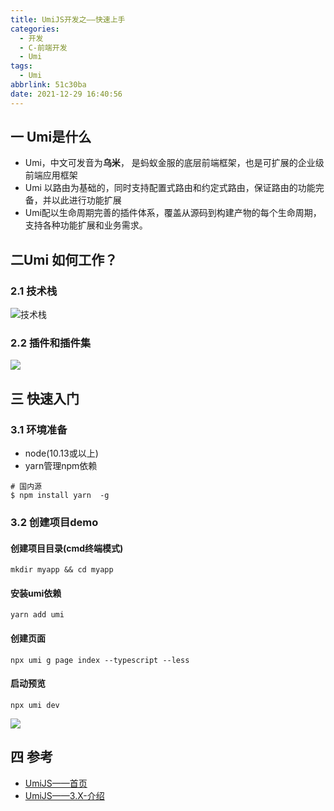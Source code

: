 ```yaml
---
title: UmiJS开发之——快速上手
categories:
  - 开发
  - C-前端开发
  - Umi
tags:
  - Umi
abbrlink: 51c30ba
date: 2021-12-29 16:40:56
---
```

## 一 Umi是什么

* Umi，中文可发音为**乌米**， 是蚂蚁金服的底层前端框架，也是可扩展的企业级前端应用框架
* Umi 以路由为基础的，同时支持配置式路由和约定式路由，保证路由的功能完备，并以此进行功能扩展
* Umi配以生命周期完善的插件体系，覆盖从源码到构建产物的每个生命周期，支持各种功能扩展和业务需求。

<!--more-->

## 二Umi 如何工作？

### 2.1 技术栈

![技术栈][1]

### 2.2 插件和插件集
![][2]

## 三 快速入门

### 3.1 环境准备

* node(10.13或以上)
* yarn管理npm依赖

```
# 国内源
$ npm install yarn  -g
```

### 3.2 创建项目demo

####  创建项目目录(cmd终端模式)

```
mkdir myapp && cd myapp
```

#### 安装umi依赖

```
yarn add umi
```

#### 创建页面

```
npx umi g page index --typescript --less
```

#### 启动预览

```
npx umi dev
```

![][3]

## 四 参考
* [UmiJS——首页](https://umijs.org/zh-CN)
* [UmiJS——3.X-介绍](https://umijs.org/zh-CN/docs)



[1]:https://cdn.jsdelivr.net/gh/pgzxc/cdn@master/blog-umi/umi-struct-technology-view.png
[2]:https://cdn.jsdelivr.net/gh/pgzxc/cdn@master/blog-umi/umi-struct-plugin-view.png
[3]:https://cdn.jsdelivr.net/gh/pgzxc/cdn@master/blog-umi/umi-first-demo-preview.png